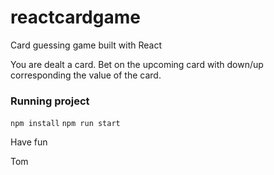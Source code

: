 # reactcardgame
Card guessing game built with React

You are dealt a card.
Bet on the upcoming card with down/up corresponding the value of the card.

### Running project
`npm install`
`npm run start`

Have fun

Tom
